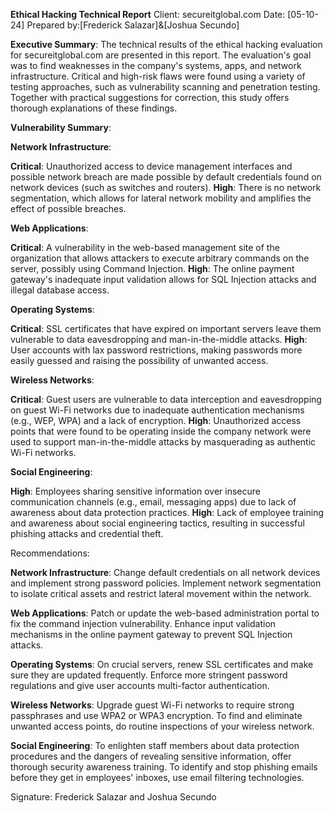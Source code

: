 **Ethical Hacking Technical Report**
Client: secureitglobal.com
Date: [05-10-24]
Prepared by:[Frederick Salazar]&[Joshua Secundo]

 **Executive Summary**:
 The technical results of the ethical hacking evaluation for secureitglobal.com are presented in this report. The evaluation's goal was to find weaknesses in the company's systems, apps, and network infrastructure. Critical and high-risk flaws were found using a variety of testing approaches, such as vulnerability scanning and penetration testing. Together with practical suggestions for correction, this study offers thorough explanations of these findings.

 **Vulnerability Summary**:

  **Network Infrastructure**:
  
  **Critical**: Unauthorized access to device management interfaces and possible network breach are made possible by default credentials found on network devices (such as switches and routers).
  **High**: There is no network segmentation, which allows for lateral network mobility and amplifies the effect of possible breaches.
  
  **Web Applications**:
  
  **Critical**: A vulnerability in the web-based management site of the organization that allows attackers to execute arbitrary commands on the server, possibly using Command Injection.
  **High**: The online payment gateway's inadequate input validation allows for SQL Injection attacks and illegal database access.
  
  **Operating Systems**:
  
  **Critical**: SSL certificates that have expired on important servers leave them vulnerable to data eavesdropping and man-in-the-middle attacks.
  **High**: User accounts with lax password restrictions, making passwords more easily guessed and raising the possibility of unwanted access.
  
  **Wireless Networks**:
  
  **Critical**: Guest users are vulnerable to data interception and eavesdropping on guest Wi-Fi networks due to inadequate authentication mechanisms (e.g., WEP, WPA) and a lack of encryption.
  **High**: Unauthorized access points that were found to be operating inside the company network were used to support man-in-the-middle attacks by masquerading as authentic Wi-Fi networks.
  
  **Social Engineering**:
  
  **High**: Employees sharing sensitive information over insecure communication channels (e.g., email, messaging apps) due to lack of awareness about data protection practices.
  **High**: Lack of employee training and awareness about social engineering tactics, resulting in successful phishing attacks and credential theft.
 
  Recommendations:
  
  **Network Infrastructure**:
  Change default credentials on all network devices and implement strong password policies.
  Implement network segmentation to isolate critical assets and restrict lateral movement within the network.
 
  **Web Applications**:
  Patch or update the web-based administration portal to fix the command injection vulnerability.
  Enhance input validation mechanisms in the online payment gateway to prevent SQL Injection attacks.
 
  **Operating Systems**:
  On crucial servers, renew SSL certificates and make sure they are updated frequently.
  Enforce more stringent password regulations and give user accounts multi-factor authentication.
  
  **Wireless Networks**:
  Upgrade guest Wi-Fi networks to require strong passphrases and use WPA2 or WPA3 encryption.
  To find and eliminate unwanted access points, do routine inspections of your wireless network.
  
  **Social Engineering**:
  To enlighten staff members about data protection procedures and the dangers of revealing sensitive information, offer thorough security awareness training.
  To identify and stop phishing emails before they get in employees' inboxes, use email filtering technologies.
  
  Signature: Frederick Salazar and Joshua Secundo
